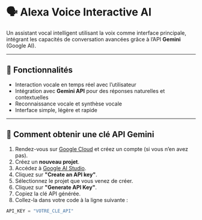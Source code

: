 # 🗣️ Alexa Voice Interactive AI

Un assistant vocal intelligent utilisant la voix comme interface principale, intégrant les capacités de conversation avancées grâce à l’API **Gemini** (Google AI).

---

## 🚀 Fonctionnalités

- Interaction vocale en temps réel avec l’utilisateur
- Intégration avec **Gemini API** pour des réponses naturelles et contextuelles
- Reconnaissance vocale et synthèse vocale
- Interface simple, légère et rapide

---

## 🔑 Comment obtenir une clé API Gemini

1. Rendez-vous sur [Google Cloud](https://cloud.google.com/) et créez un compte (si vous n’en avez pas).
2. Créez un **nouveau projet**.
3. Accédez à [Google AI Studio](https://ai.google.dev/aistudio).
4. Cliquez sur **"Create an API key"**.
5. Sélectionnez le projet que vous venez de créer.
6. Cliquez sur **"Generate API Key"**.
7. Copiez la clé API générée.
8. Collez-la dans votre code à la ligne suivante :

```python
API_KEY = "VOTRE_CLE_API"
